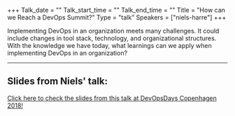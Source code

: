+++
Talk_date = ""
Talk_start_time = ""
Talk_end_time = ""
Title = "How can we Reach a DevOps Summit?"
Type = "talk"
Speakers = ["niels-harre"]
+++

Implementing DevOps in an organization meets many challenges. It could include changes in tool stack, technology, and organizational structures. With the knowledge we have today, what learnings can we apply when implementing DevOps in an organization?

<hr>

<h2>Slides from Niels' talk:</h2>

[Click here to check the slides from this talk at DevOpsDays Copenhagen 2018!](https://drive.google.com/open?id=1cxqHhy9962FczstW-4ytJyyY0_3MLHUJ)